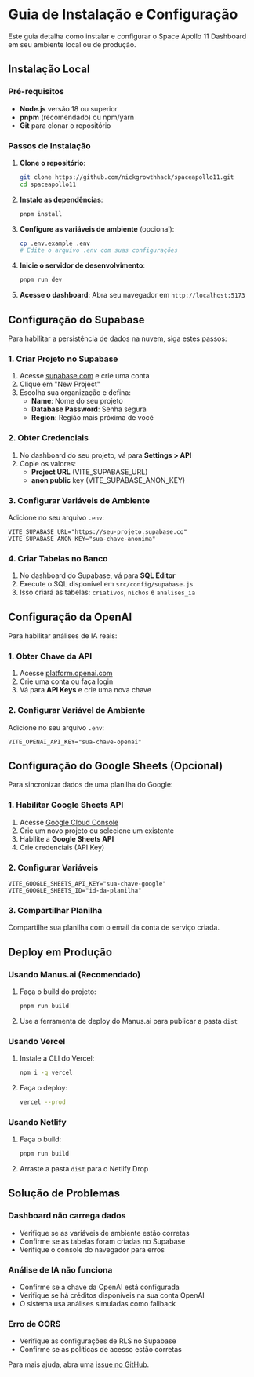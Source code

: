 # Guia de Instalação e Configuração

Este guia detalha como instalar e configurar o Space Apollo 11 Dashboard em seu ambiente local ou de produção.

## Instalação Local

### Pré-requisitos

- **Node.js** versão 18 ou superior
- **pnpm** (recomendado) ou npm/yarn
- **Git** para clonar o repositório

### Passos de Instalação

1. **Clone o repositório**:
   ```bash
   git clone https://github.com/nickgrowthhack/spaceapollo11.git
   cd spaceapollo11
   ```

2. **Instale as dependências**:
   ```bash
   pnpm install
   ```

3. **Configure as variáveis de ambiente** (opcional):
   ```bash
   cp .env.example .env
   # Edite o arquivo .env com suas configurações
   ```

4. **Inicie o servidor de desenvolvimento**:
   ```bash
   pnpm run dev
   ```

5. **Acesse o dashboard**:
   Abra seu navegador em `http://localhost:5173`

## Configuração do Supabase

Para habilitar a persistência de dados na nuvem, siga estes passos:

### 1. Criar Projeto no Supabase

1. Acesse [supabase.com](https://supabase.com) e crie uma conta
2. Clique em "New Project"
3. Escolha sua organização e defina:
   - **Name**: Nome do seu projeto
   - **Database Password**: Senha segura
   - **Region**: Região mais próxima de você

### 2. Obter Credenciais

1. No dashboard do seu projeto, vá para **Settings > API**
2. Copie os valores:
   - **Project URL** (VITE_SUPABASE_URL)
   - **anon public** key (VITE_SUPABASE_ANON_KEY)

### 3. Configurar Variáveis de Ambiente

Adicione no seu arquivo `.env`:

```env
VITE_SUPABASE_URL="https://seu-projeto.supabase.co"
VITE_SUPABASE_ANON_KEY="sua-chave-anonima"
```

### 4. Criar Tabelas no Banco

1. No dashboard do Supabase, vá para **SQL Editor**
2. Execute o SQL disponível em `src/config/supabase.js`
3. Isso criará as tabelas: `criativos`, `nichos` e `analises_ia`

## Configuração da OpenAI

Para habilitar análises de IA reais:

### 1. Obter Chave da API

1. Acesse [platform.openai.com](https://platform.openai.com)
2. Crie uma conta ou faça login
3. Vá para **API Keys** e crie uma nova chave

### 2. Configurar Variável de Ambiente

Adicione no seu arquivo `.env`:

```env
VITE_OPENAI_API_KEY="sua-chave-openai"
```

## Configuração do Google Sheets (Opcional)

Para sincronizar dados de uma planilha do Google:

### 1. Habilitar Google Sheets API

1. Acesse [Google Cloud Console](https://console.cloud.google.com)
2. Crie um novo projeto ou selecione um existente
3. Habilite a **Google Sheets API**
4. Crie credenciais (API Key)

### 2. Configurar Variáveis

```env
VITE_GOOGLE_SHEETS_API_KEY="sua-chave-google"
VITE_GOOGLE_SHEETS_ID="id-da-planilha"
```

### 3. Compartilhar Planilha

Compartilhe sua planilha com o email da conta de serviço criada.

## Deploy em Produção

### Usando Manus.ai (Recomendado)

1. Faça o build do projeto:
   ```bash
   pnpm run build
   ```

2. Use a ferramenta de deploy do Manus.ai para publicar a pasta `dist`

### Usando Vercel

1. Instale a CLI do Vercel:
   ```bash
   npm i -g vercel
   ```

2. Faça o deploy:
   ```bash
   vercel --prod
   ```

### Usando Netlify

1. Faça o build:
   ```bash
   pnpm run build
   ```

2. Arraste a pasta `dist` para o Netlify Drop

## Solução de Problemas

### Dashboard não carrega dados

- Verifique se as variáveis de ambiente estão corretas
- Confirme se as tabelas foram criadas no Supabase
- Verifique o console do navegador para erros

### Análise de IA não funciona

- Confirme se a chave da OpenAI está configurada
- Verifique se há créditos disponíveis na sua conta OpenAI
- O sistema usa análises simuladas como fallback

### Erro de CORS

- Verifique as configurações de RLS no Supabase
- Confirme se as políticas de acesso estão corretas

Para mais ajuda, abra uma [issue no GitHub](https://github.com/nickgrowthhack/spaceapollo11/issues).
